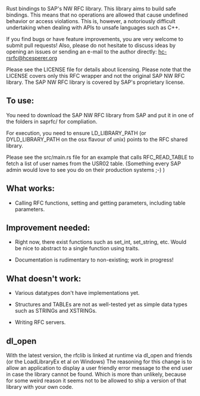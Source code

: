 Rust bindings to SAP's NW RFC library. This library aims to build safe
bindings. This means that no operations are allowed that cause
undefined behavior or access violations. This is, however, a
notoriously difficult undertaking when dealing with APIs to unsafe
languages such as C++.

If you find bugs or have feature improvements, you are very welcome to
submit pull requests! Also, please do not hesitate to discuss ideas by
opening an issues or sending an e-mail to the author directly:
<hc-rsrfc@hcesperer.org>

Please see the LICENSE file for details about licensing. Please note
that the LICENSE covers only this RFC wrapper and not the original SAP
NW RFC library. The SAP NW RFC library is covered by SAP's proprietary
license.

## To use:

You need to download the SAP NW RFC library from SAP and put it in one of the
folders in saprfc/ for compliation.

For execution, you need to ensure LD_LIBRARY_PATH (or DYLD_LIBRARY_PATH on the
osx flavour of unix) points to the RFC shared library.

Please see the src/main.rs file for an example that calls
RFC_READ_TABLE to fetch a list of user names from the USR02 table.
(Something every SAP admin would love to see you do on their
production systems ;-) )

## What works:

* Calling RFC functions, setting and getting parameters, including
  table parameters.

## Improvement needed:

* Right now, there exist functions such as set_int, set_string, etc.
  Would be nice to abstract to a single function using traits.

* Documentation is rudimentary to non-existing; work in progress!

## What doesn't work:

* Various datatypes don't have implementations yet.

* Structures and TABLEs are not as well-tested yet as simple data
  types such as STRINGs and XSTRINGs.

* Writing RFC servers.

## dl_open

With the latest version, the rfclib is linked at runtime via dl_open and
friends (or the LoadLibraryEx et al on Windows) The reasoning for this change
is to allow an application to display a user friendly error message to the end
user in case the library cannot be found. Which is more than unlikely, because
for some weird reason it seems not to be allowed to ship a version of that
library with your own code.
